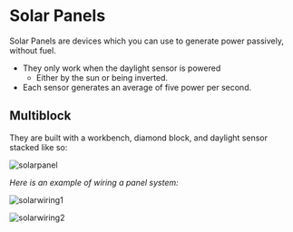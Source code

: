 # Solar Panels

Solar Panels are devices which you can use to generate power passively, without fuel.
- They only work when the daylight sensor is powered
  - Either by the sun or being inverted.
- Each sensor generates an average of five power per second.

## Multiblock

They are built with a workbench, diamond block, and daylight sensor stacked like so:

![solarpanel]

*Here is an example of wiring a panel system:* 

![solarwiring1]

![solarwiring2]

[solarpanel]: https://i.imgur.com/o0Vhfsl.png
[solarwiring1]: https://i.imgur.com/9AWMTWk.png
[solarwiring2]: https://i.imgur.com/ydKRfVa.png